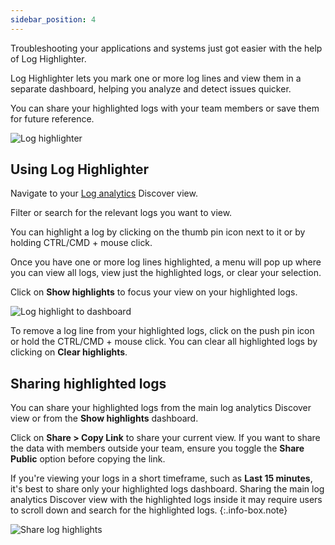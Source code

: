 ```yaml
---
sidebar_position: 4
---
```


Troubleshooting your applications and systems just got easier with the help of Log Highlighter.

Log Highlighter lets you mark one or more log lines and view them in a separate dashboard, helping you analyze and detect issues quicker.

You can share your highlighted logs with your team members or save them for future reference.

![Log highlighter](https://dytvr9ot2sszz.cloudfront.net/logz-docs/highlight-shorter.gif)

## Using Log Highlighter

Navigate to your [Log analytics](https://app.logz.io/#/dashboard/osd/discover/) Discover view.

Filter or search for the relevant logs you want to view.

You can highlight a log by clicking on the thumb pin icon next to it or by holding CTRL/CMD + mouse click.

Once you have one or more log lines highlighted, a menu will pop up where you can view all logs, view just the highlighted logs, or clear your selection.

Click on **Show highlights** to focus your view on your highlighted logs. 

![Log highlight to dashboard](https://dytvr9ot2sszz.cloudfront.net/logz-docs/highlighting.gif)

To remove a log line from your highlighted logs, click on the push pin icon or hold the CTRL/CMD + mouse click. You can clear all highlighted logs by clicking on **Clear highlights**.


## Sharing highlighted logs

You can share your highlighted logs from the main log analytics Discover view or from the **Show highlights** dashboard.

Click on **Share > Copy Link** to share your current view. If you want to share the data with members outside your team, ensure you toggle the **Share Public** option before copying the link.

If you're viewing your logs in a short timeframe, such as **Last 15 minutes**, it's best to share only your highlighted logs dashboard. Sharing the main log analytics Discover view with the highlighted logs inside it may require users to scroll down and search for the highlighted logs. 
{:.info-box.note}

![Share log highlights](https://dytvr9ot2sszz.cloudfront.net/logz-docs/share-highlights.png)